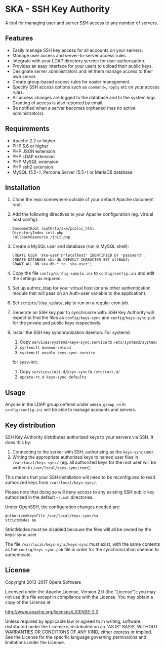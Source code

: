 SKA - SSH Key Authority
=======================

A tool for managing user and server SSH access to any number of servers.

Features
--------

* Easily manage SSH key access for all accounts on your servers.
* Manage user access and server-to-server access rules.
* Integrate with your LDAP directory service for user authorization.
* Provides an easy interface for your users to upload their public keys.
* Designate server administrators and let them manage access to their own server.
* Create group-based access rules for easier management.
* Specify SSH access options such as `command=`, `nopty` etc on your access rules.
* All access changes are logged to the database and to the system logs. Granting of access is also reported by email.
* Be notified when a server becomes orphaned (has no active administrators).

Requirements
------------

* Apache 2.2 or higher
* PHP 5.6 or higher
* PHP JSON extension
* PHP LDAP extension
* PHP MySQL extension
* PHP ssh2 extension
* MySQL (5.5+), Percona Server (5.5+) or MariaDB database

Installation
------------

1.  Clone the repo somewhere outside of your default Apache document root.

2.  Add the following directives to your Apache configuration (eg. virtual host config):

        DocumentRoot /path/to/ska/public_html
        DirectoryIndex init.php
        FallbackResource /init.php

3.  Create a MySQL user and database (run in MySQL shell):

        CREATE USER 'ska-user'@'localhost' IDENTIFIED BY 'password';
        CREATE DATABASE ska-db DEFAULT CHARACTER SET utf8mb4;
        GRANT ALL ON ska-db.* to 'ska-user';

4.  Copy the file `config/config-sample.ini` to `config/config.ini` and edit the settings as required.

5.  Set up authnz_ldap for your virtual host (or any other authentication module that will pass on an Auth-user
    variable to the application).

6.  Set `scripts/ldap_update.php` to run on a regular cron job.

7.  Generate an SSH key pair to synchronize with. SSH Key Authority will expect to find the files as `config/keys-sync` and `config/keys-sync.pub` for the private and public keys respectively.

8.  Install the SSH key synchronization daemon. For systemd:

    1.  Copy `services/systemd/keys-sync.service` to `/etc/systemd/system/`
    2.  `systemctl daemon-reload`
    3.  `systemctl enable keys-sync.service`

    for sysv-init:

    1.  Copy `services/init.d/keys-sync` to `/etc/init.d/`
    2.  `update-rc.d keys-sync defaults`

Usage
-----

Anyone in the LDAP group defined under `admin_group_cn` in `config/config.ini` will be able to manage accounts and servers.

Key distribution
----------------

SSH Key Authority distributes authorized keys to your servers via SSH. It does this by:

1.  Connecting to the server with SSH, authorizing as the `keys-sync` user.
2.  Writing the appropriate authorized keys to named user files in `/var/local/keys-sync/` (eg. all authorized keys for the root user will be written to `/var/local/keys-sync/root`).

This means that your SSH installation will need to be reconfigured to read authorized keys from `/var/local/keys-sync/`.

Please note that doing so will deny access to any existing SSH public key authorized in the default `~/.ssh` directories.

Under OpenSSH, the configuration changes needed are:

    AuthorizedKeysFile /var/local/keys-sync/%u
    StrictModes no

StrictModes must be disabled because the files will all be owned by the keys-sync user.

The file `/var/local/keys-sync/keys-sync` must exist, with the same contents as the `config/keys-sync.pub` file in order for the synchronization daemon to authenticate.

License
-------

Copyright 2013-2017 Opera Software

Licensed under the Apache License, Version 2.0 (the "License");
you may not use this file except in compliance with the License.
You may obtain a copy of the License at

   http://www.apache.org/licenses/LICENSE-2.0

Unless required by applicable law or agreed to in writing, software
distributed under the License is distributed on an "AS IS" BASIS,
WITHOUT WARRANTIES OR CONDITIONS OF ANY KIND, either express or implied.
See the License for the specific language governing permissions and
limitations under the License.
